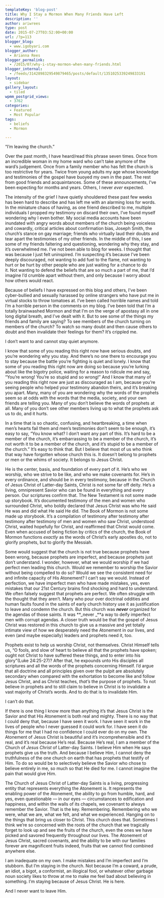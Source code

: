 ```yaml
---
templateKey: 'blog-post'
title: Why I Stay a Mormon When Many Friends Have Left
description: ''
author: ariwrees
type: post
date: 2015-07-27T03:52:00+00:00
url: /?p=113
blogger_blog:
  - www.igobyari.com
blogger_author:
  - Arianna Rees
blogger_permalink:
  - /2015/07/why-i-stay-mormon-when-many-friends.html
blogger_internal:
  - /feeds/3142898329549879465/posts/default/1351025339249833191
layout:
  - sidebar
gallery_layout:
  - tiled
wpmm_postgrid_views:
  - 3762
categories:
  - Featured
  - Most Popular
tags:
  - beliefs
  - Mormon

---
```

“I’m leaving the church.”

Over the past month, I have heard/read this phrase seven times. Once from an incredible woman in my home ward who can’t take anymore of the ward’s judgement. Once from a family member who has felt the church is too restrictive for years. Twice from young adults my age whose knowledge and testimonies of the gospel have buoyed my own in the past. The rest from good friends and acquaintances. Some of these announcements, I’ve been expecting for months and years. Others, I never _ever_ expected.

The intensity of the grief I have quietly shouldered these past few weeks has been hard to describe and has left me with an alarming loss for words. In the miniature chaos of having, as one friend described to me, multiple individuals I propped my testimony on discard their own, I’ve found myself wondering why I even bother. My social media accounts have been inundated with angry words about members of the church being voiceless and cowardly, critical articles about confirmation bias, Joseph Smith, the church’s stance on gay marriage; friends who virtually laud their doubts and tear apart the testimonies of my other friends. In the middle of this, I see some of my friends faltering and questioning, wondering why they stay, and it’s overwhelmed me. I’ve not been able to blog for weeks. I thought that was because I just felt uninspired. I’m suspecting it’s because I’ve been deeply discouraged, not wanting to add fuel to the flame, not wanting to hurt or be hurt by other people who are just waiting for a chance to do it. Not wanting to defend the beliefs that are so much a part of me, that I’d imagine I’d crumble apart without them, and only because I worry about how others would react.

Because of beliefs I have expressed on this blog and others, I’ve been cyber-bullied and sexually harassed by online strangers who have put me in virtual stocks to throw tomatoes at. I’ve been called horrible names and told I’m a horrible person in the comments on my blog. I’ve been told that I’m a totally brainwashed Mormon and that I’m on the verge of apostasy all in one long digital breath, and I’ve dealt with it. But to see some of the things my friends and family are saying? To see members of the church turning on members of the church? To watch so many doubt and then cause others to doubt and then invalidate their feelings for them? It’s crippled me.

I don’t want to and cannot stay quiet anymore.

I know that some of you reading this right now have serious doubts, and you’re wondering why you stay. And there’s no one there to encourage you to stay because the battle you’re fighting is quiet and lonely. I know that some of you reading this right now are doing so because you’re lurking about like the bigotry police, waiting for a reason to ridicule me and say, “You’re wrong! You’re so stupid and so wrong!” And I know that many of you reading this right now are just as discouraged as I am, because you’re seeing people who helped your testimony abandon theirs, and it’s breaking you apart. Many, many of you are wondering why the words of the prophets seem so at odds with the words that the media, society, and your own friends are telling you. Many of you don’t believe the words of prophets at all. Many of you don’t see other members living up to what the prophets ask us to do, and it hurts.

In a time that is so chaotic, confusing, and heartbreaking, a time when men’s hearts fail them and men’s testimonies don’t seem to be enough, it’s easy to say, “You know what? I don’t want any part of this. It’s hard to be a member of the church, it’s embarrassing to be a member of the church, it’s not worth it to be a member of the church, and it’s stupid to be a member of the church.” It’s easy to think that. But I believe that most of us who think that way have forgotten whose church this is. It doesn’t belong to prophets or men or the whims of society. It belongs to Jesus Christ.

He is the center, basis, and foundation of every part of it. He’s who we worship, who we strive to be like, and who we make covenants for. He’s in every ordinance, and should be in every testimony, because in the Church of Jesus Christ of Latter-day Saints, Christ is not some far off deity. He’s a living, omnipresent Savior who can be found in everything and every person. Our scriptures confirm that. The New Testament is not some made up storybook. It’s documented testimony of the men and women who surrounded Christ, who boldly declared that Jesus Christ was who He said He was and did what He said He did. The Book of Mormon is not some made up storybook. It’s a compilation of testimony after testimony after testimony after testimony of men and women who saw Christ, understood Christ, waited hopefully for Christ, and reaffirmed that Christ would come. Even when accused of being fiction by critics of the church, the Book of Mormon functions _exactly_ as the words of Christ’s early apostles do, not to glorify prophets, but to glorify the Messiah.

Some would suggest that the church is not true because prophets have been wrong, because prophets are imperfect, and because prophets just don’t understand. I wonder, however, what we would worship if we had perfect men leading this church. Would we remember to worship the Savior without being compelled to do so? Would we see the consistent need for and infinite capacity of His Atonement? I can’t say we would. Instead of perfection, we have imperfect men who have made mistakes, yes, even mistakes that our 21st Century brains find shocking and hard to understand. We often falsely suggest that prophets are perfect. We often struggle with the thought that they aren’t. Many who pour over doctrinal oddities and human faults found in the saints of early church history use it as justification to leave and condemn the church. But this church was _**never**_ organized for the agendas of those saints. It was **_never _**a way to deify imperfect men with corrupt agendas. A closer truth would be that the gospel of Jesus Christ was restored in this church to give us a massive and yet totally intimate view of how we desperately need the Atonement in our lives, and even (and maybe especially) leaders and prophets need it, too.

Prophets exist to help us worship Christ, not themselves. Christ Himself tells us, “O fools, and slow of heart to believe all that the prophets have spoken; ought not Christ to have suffered these things, and to enter into his glory”(Luke 24:25-27)? After that, he expounds unto His disciples all scriptures and all the words of the prophets concerning Himself. I’d argue that all doctrine and all principles given over the pulpit are absolutely secondary when compared with the exhortation to become like and follow Jesus Christ, and as Christ teaches, _that’s_ the purpose of prophets. To not believe in prophets and to still claim to believe in Christ is to invalidate a vast majority of Christ’s words. And to do that is to invalidate Him.

I can’t do that.

If there is one thing I know more than anything it’s that Jesus Christ is the Savior and that His Atonement is both real and mighty. There is no way that I could deny that, because I have seen it work. I have seen it work in the lives of people who I never guessed it could work for. I have seen it do things for me that I had no confidence I could ever do on my own. The Atonement of Jesus Christ is beautiful and it’s incomprehensible and it’s real, and it’s real because He’s real. Because He’s real, I am a member of the Church of _Jesus Christ_ of Latter-day Saints. I believe Him when He says prophets give us the truth. And because I believe Him, I cannot deny the truthfulness of the one church on earth that has prophets that testify of Him. To do so would be to selectively believe the Savior who chose to believe entirely in me, so much so that He died for me. I cannot imagine the pain that would give Him.

The Church of Jesus Christ of Latter-day Saints is a living, progressing entity that represents everything the Atonement is. It represents the enabling power of the Atonement, the ability to go from humble, hard, and yes, even questionable — in our eyes — circumstances to edification and happiness, and within the walls of its chapels, we covenant to always remember the Savior. That is the key. Remembering. Remembering who we were, what we are, what we felt, and what we experienced. Hanging on to the things that bring us closer to Christ. This church does that. Sometimes I think we’re so concerned with the roots of the church that we tragically forget to look up and see the fruits of the church, even the ones we have picked and savored frequently throughout our lives. The Atonement of Jesus Christ, sacred covenants, and the ability to be with our families forever are magnificent fruits indeed, fruits that we cannot find combined anywhere else.

I am inadequate on my own. I make mistakes and I’m imperfect and I’m stubborn. But I’m staying in the church. Not because I’m a coward, a prude, an idiot, a bigot, a conformist, an illogical fool, or whatever other garbage noun society likes to throw at me to make me feel bad about believing in something. I’m staying because of Jesus Christ. He is here.

And I never want to leave Him.